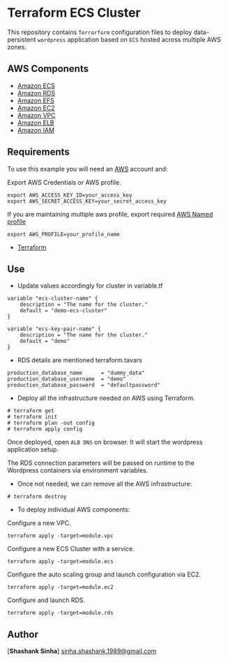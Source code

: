 # Terraform ECS Cluster

This repository contains `Terrorform` configuration files to deploy data-persistent `wordpress` application based on `ECS` hosted across multiple AWS zones.
## AWS Components


* [Amazon ECS](https://aws.amazon.com/ecs/)
* [Amazon RDS](https://aws.amazon.com/rds/)
* [Amazon EFS](https://aws.amazon.com/efs/)
* [Amazon EC2](https://aws.amazon.com/ec2/)
* [Amazon VPC](https://aws.amazon.com/vpc/)
* [Amazon ELB](https://aws.amazon.com/es/elasticloadbalancing/)
* [Amazon IAM](https://aws.amazon.com/iam/)

## Requirements

To use this example you will need an [AWS](https://aws.amazon.com/es/) account and:

Export AWS Credentials or AWS profile.

```
export AWS_ACCESS_KEY_ID=your_access_key
export AWS_SECRET_ACCESS_KEY=your_secret_access_key

```
If you are maintaining multiple aws profile, export required [AWS Named profile](https://docs.aws.amazon.com/cli/latest/userguide/cli-multiple-profiles.html)

```
export AWS_PROFILE=your_profile_name

```

* [Terraform](https://www.terraform.io/downloads.html)



## Use

* Update values accordingly for cluster in variable.tf

```
variable "ecs-cluster-name" {
    description = "The name for the cluster."
    default = "demo-ecs-cluster"
}

variable "ecs-key-pair-name" {
    description = "The name for the cluster."
    default = "demo"
}

```

* RDS details are mentioned terraform.tavars

```
production_database_name      = "dummy_data"
production_database_username  = "demo"
production_database_password  = "defaultpassword"

```

* Deploy all the infrastructure needed on AWS using Terraform.

```
# terraform get
# terraform init
# terraform plan -out config
# terraform apply config

```

 Once deployed, open `ALB DNS` on browser. It will start the wordpress application setup.

The RDS connection parameters will be passed on runtime to the Wordpress containers via environment variables.

* Once not needed, we can remove all the AWS infrastructure:


```
# terraform destroy
```

* To deploy individual AWS components:

Configure a new VPC.

```
terraform apply -target=module.vpc
```

Configure a new ECS Cluster with a service.

```
terraform apply -target=module.ecs
```

Configure the auto scaling group and launch configuration via EC2.

```
terraform apply -target=module.ec2
```

Configure and launch RDS.

```
terraform apply -target=module.rds
```

## Author
[**Shashank Sinha**] <sinha.shashank.1989@gmail.com>
